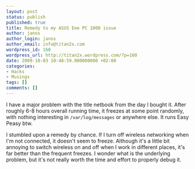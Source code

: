 ```yaml
---
layout: post
status: publish
published: true
title: Remedy to my ASUS Eee PC 1000 issue
author: janos
author_login: janos
author_email: info@titan2x.com
wordpress_id: 160
wordpress_url: http://titan2x.wordpress.com/?p=160
date: 2009-10-03 10:48:59.000000000 +02:00
categories:
- Hacks
- Musings
tags: []
comments: []
---
```

I have a major problem with the title netbook from the day I bought it. After roughly 6-8 hours overall running time, it freezes at some point randomly, with nothing interesting in `/var/log/messages` or anywhere else. It runs Easy Peasy btw.

I stumbled upon a remedy by chance. If I turn off wireless networking when I'm not connected, it doesn't seem to freeze. Although it's a little bit annoying to switch wireless on and off when I work in different places, it's far better than the frequent freezes. I wonder what is the underlying problem, but it's not really worth the time and effort to properly debug it.
